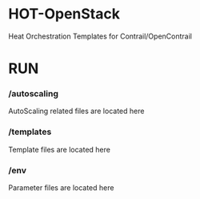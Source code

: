 # HOT-OpenStack
Heat Orchestration Templates for Contrail/OpenContrail

# RUN 

### /autoscaling

AutoScaling related files are located here

### /templates

Template files are located here

### /env

Parameter files are located here





